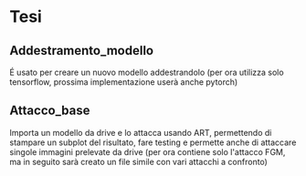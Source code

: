# Tesi
## Addestramento_modello
É usato per creare un nuovo modello addestrandolo (per ora utilizza solo tensorflow, prossima implementazione userà anche pytorch)
## Attacco_base
Importa un modello da drive e lo attacca usando ART, permettendo di stampare un subplot del risultato, fare testing e permette anche di attaccare singole immagini prelevate da drive (per ora contiene solo l'attacco FGM, ma in seguito sarà creato un file simile con vari attacchi a confronto)
